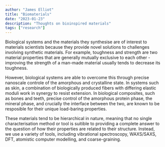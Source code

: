 ```yaml
---
author: "James Elliot"
title: "Biomaterials"
date: "2023-01-23"
description: "Thoughts on bioinspired materials"
tags: ["research"]
---
```



Biological systems and the materials they synthesise are of interest to materials scientists because they provide novel solutions to challenges involving synthetic materials. For example, toughness and strength are two material properties that are generally mutually exclusive to each other - improving the strength of a man-made material usually tends to decrease its toughness.

However, biological systems are able to overcome this through precise nanoscale controle of the amorphous and crystalline state.  In systems such as skin, a combination of biologically produced fibers with differing elastic moduli work in synergy to resist extension.  In biological composites, such as bones and teeth, precise control of the amorphous protein phase, the mineral phase, and crucially the interface between the two, are known to be resposible for their unique load-baring properties.

These materials tend to be hierarchical in nature, meaning that no single characterisation method or tool is suitible to providing a complete answer to the question of how their properties are related to their structure.  Instead, we use a variety of tools, including vibrational spectroscopy, WAXS/SAXS, DFT, atomistic computer modelling, and coarse-graining.